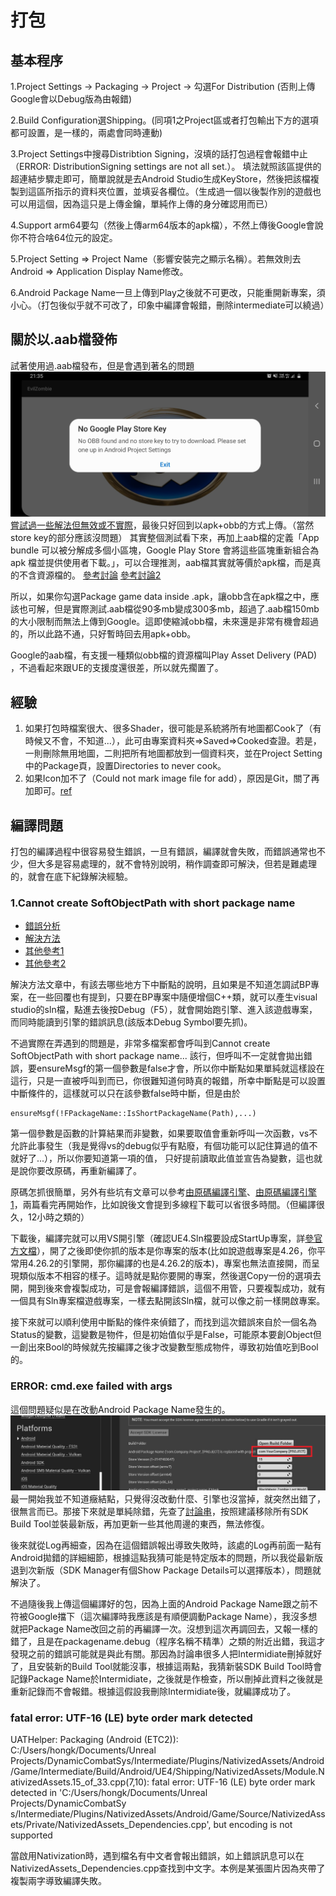 # 打包

## 基本程序
1.Project Settings -> Packaging -> Project -> 勾選For Distribution (否則上傳Google會以Debug版為由報錯)

2.Build Configuration選Shipping。(同項1之Project區或者打包輸出下方的選項都可設置，是一樣的，兩處會同時連動)

3.Project Settings中搜尋Distribtion Signing，沒填的話打包過程會報錯中止（ERROR: DistributionSigning settings are not all set.）。
填法就照該區提供的超連結步驟走即可，簡單說就是去Android Studio生成KeyStore，然後把該檔複製到這區所指示的資料夾位置，並填妥各欄位。（生成過一個以後製作別的遊戲也可以用這個，因為這只是上傳金鑰，單純作上傳的身分確認用而已）

4.Support arm64要勾（然後上傳arm64版本的apk檔），不然上傳後Google會說你不符合啥64位元的設定。

5.Project Setting => Project Name（影響安裝完之顯示名稱）。若無效則去Android => Application Display Name修改。

6.Android Package Name一旦上傳到Play之後就不可更改，只能重開新專案，須小心。（打包後似乎就不可改了，印象中編譯會報錯，刪除intermediate可以繞過）


## 關於以.aab檔發佈
試著使用過.aab檔發布，但是會遇到著名的問題
![img](./assets/Screenshot_20210620-213553_EvilZombie.jpg)
[嘗試過一些解法但無效或不實際](https://answers.unrealengine.com/questions/958844/solution-no-google-play-store-key-no-obb-found-and.html)，最後只好回到以apk+obb的方式上傳。（當然store key的部分應該沒問題）
其實整個測試看下來，再加上aab檔的定義「App bundle 可以被分解成多個小區塊，Google Play Store 會將這些區塊重新組合為 apk 檔並提供使用者下載。」，可以合理推測，aab檔其實就等價於apk檔，而是真的不含資源檔的。
[參考討論](https://forums.unrealengine.com/t/tutorial-how-to-create-android-app-bundle-at-unreal-engine/138830/6)
[參考討論2](https://forums.unrealengine.com/t/android-app-bundle/126314/3)

所以，如果你勾選Package game data inside .apk，讓obb含在apk檔之中，應該也可解，但是實際測試.aab檔從90多mb變成300多mb，超過了.aab檔150mb的大小限制而無法上傳到Google。這即使縮減obb檔，未來還是非常有機會超過的，所以此路不通，只好暫時回去用apk+obb。

Google的aab檔，有支援一種類似obb檔的資源檔叫Play Asset Delivery (PAD) ，不過看起來跟UE的支援度還很差，所以就先擱置了。

<!-- 5.現在google強制以androiod app bundle(.aab)的形式上傳，所以armv7也不要取消，製作.aab時會用到。 -->

<!-- 6.關於轉換成.aab，[按這裡](https://forums.unrealengine.com/development-discussion/android-development/1621046-android-app-bundle) -->


## 經驗
1. 如果打包時檔案很大、很多Shader，很可能是系統將所有地圖都Cook了（有時候又不會，不知道...），此可由專案資料夾=>Saved=>Cooked查證。若是，一則刪除無用地圖，二則把所有地圖都放到一個資料夾，並在Project Setting中的Package頁，設置Directories to never cook。
2. 如果Icon加不了（Could not mark image file for add），原因是Git，關了再加即可。[ref](https://answers.unrealengine.com/questions/906467/could-not-mark-image-file-for-add-when-changing-ic.html)


## 編譯問題
打包的編譯過程中很容易發生錯誤，一旦有錯誤，編譯就會失敗，而錯誤通常也不少，但大多是容易處理的，就不會特別說明，稍作調查即可解決，但若是難處理的，就會在底下紀錄解決經驗。

### 1.Cannot create SoftObjectPath with short package name

* [錯誤分析](https://zhuanlan.zhihu.com/p/356289957)
* [解決方法](https://answers.unrealengine.com/questions/944064/error-when-packaging-2.html#)
* [其他參考1](https://forums.unrealengine.com/t/cannot-create-softobjectpath-with-short-package-name-nonenone/156335/4)
* [其他參考2](https://answers.unrealengine.com/questions/1003582/cannot-create-softobjectpath-with-short-package-na-2.html)

解決方法文章中，有該去哪些地方下中斷點的說明，且如果是不知道怎調試BP專案，在一些回覆也有提到，只要在BP專案中隨便增個C++類，就可以產生visual studio的sln檔，點進去後按Debug（F5），就會開始跑引擎、進入該遊戲專案，而同時能讀到引擎的錯誤訊息(該版本Debug Symbol要先抓)。

不過實際在弄遇到的問題是，非常多檔案都會呼叫到Cannot create SoftObjectPath with short package name... 該行，但呼叫不一定就會拋出錯誤，要ensureMsgf的第一個參數是false才會，所以你中斷點如果單純就這樣設在這行，只是一直被呼叫到而已，你很難知道何時真的報錯，所幸中斷點是可以設置中斷條件的，這樣就可以只在該參數false時中斷，但是由於  

    ensureMsgf(!FPackageName::IsShortPackageName(Path),...)

第一個參數是函數的計算結果而非變數，如果要取值會重新呼叫一次函數，vs不允許此事發生（我是覺得vs的debug似乎有點廢，有個功能可以記住算過的值不就好了...），所以你要知道第一項的值，
只好提前讀取此值並宣告為變數，這也就是說你要改原碼，再重新編譯了。

原碼怎抓很簡單，另外有些坑有文章可以參考[由原碼編譯引擎](https://zhuanlan.zhihu.com/p/62470691)、[由原碼編譯引擎1](https://zhuanlan.zhihu.com/p/107516361)，兩篇看完再開始作，比如說後文會提到多線程下載可以省很多時間。（但編譯很久，12小時之類的）

下載後，編譯完就可以用VS開引擎（確認UE4.Sln檔要設成StartUp專案，詳[參官方文檔](https://docs.unrealengine.com/4.26/en-US/ProductionPipelines/DevelopmentSetup/BuildingUnrealEngine/)），開了之後即使你抓的版本是你專案的版本(比如說遊戲專案是4.26，你平常用4.26.2的引擎開，那你編譯的也是4.26.2的版本)，專案也無法直接開，而呈現類似版本不相容的樣子。這時就是點你要開的專案，然後選Copy一份的選項去開，開到後來會複製成功，可是會報編譯錯誤，這個不用管，只要複製成功，就有一個具有Sln專案檔遊戲專案，一樣去點開該Sln檔，就可以像之前一樣開啟專案。

接下來就可以順利使用中斷點的條件來偵錯了，而找到這次錯誤來自於一個名為Status的變數，這變數是物件，但是初始值似乎是False，可能原本要創Object但一創出來Bool的時候就先按編譯之後才改變數型態成物件，導致初始值吃到Bool的。


### ERROR: cmd.exe failed with args
這個問題疑似是在改動Android Package Name發生的。
![img](assets/android-package-name.png)
最一開始我並不知道癥結點，只覺得沒改動什麼、引擎也沒當掉，就突然出錯了，很無言而已。那接下來就是單純除錯，先查了[討論串](https://answers.unrealengine.com/questions/867231/error-cmdexe-failed-with-args-1.html)，按照建議移除所有SDK Build Tool並裝最新版，再加更新一些其他周邊的東西，無法修復。

後來就從Log再細查，因為在這個錯誤報出導致失敗時，該處的Log再前面一點有Android拋錯的詳細細節，根據這點我猜可能是特定版本的問題，所以我從最新版退到次新版（SDK Manager有個Show Package Details可以選擇版本），問題就解決了。

不過隨後我上傳這個編譯好的包，因為上面的Android Package Name跟之前不符被Google擋下（這次編譯時我應該是有順便調動Package Name），我沒多想就把Package Name改回之前的再編譯一次。沒想到這次再調回去，又報一樣的錯了，且是在packagename.debug（程序名稱不精準）之類的附近出錯，我這才發現之前的錯誤可能就是與此有關。那因為討論串很多人把Intermidiate刪掉就好了，且安裝新的Build Tool就能沒事，根據這兩點，我猜新裝SDK Build Tool時會記錄Package Name於Intermidiate，之後就是作檢查，所以刪掉此資料之後就是重新記錄而不會報錯。根據這假設我刪除Intermidiate後，就編譯成功了。

### fatal error: UTF-16 (LE) byte order mark detected

UATHelper: Packaging (Android (ETC2)):     C:/Users/hongk/Documents/Unreal Projects/DynamicCombatSys/Intermediate/Plugins/NativizedAssets/Android/Game/Intermediate/Build/Android/UE4/Shipping/NativizedAssets/Module.NativizedAssets.15_of_33.cpp(7,10): fatal error: UTF-16 (LE) byte order mark detected in 'C:/Users/hongk/Documents/Unreal Projects/DynamicCombatSy
s/Intermediate/Plugins/NativizedAssets/Android/Game/Source/NativizedAssets/Private/NativizedAssets_Dependencies.cpp', but encoding is not supported

當啟用Nativization時，遇到檔名有中文者會報出錯誤，如上錯誤訊息可以在NativizedAssets_Dependencies.cpp查找到中文字。本例是某張圖片因為夾帶了複製兩字導致編譯失敗。